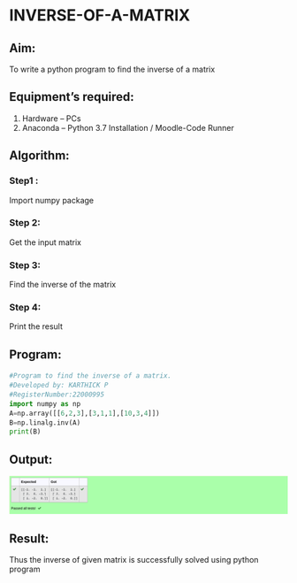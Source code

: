 # INVERSE-OF-A-MATRIX
## Aim:
To write a python program to find the inverse of a matrix
## Equipment’s required:
1. 	Hardware – PCs
2. 	Anaconda – Python 3.7 Installation / Moodle-Code Runner
## Algorithm:
### Step1 : 
Import numpy package
### Step 2: 
Get the input matrix
### Step 3: 
Find the inverse of the matrix
### Step 4: 
Print the result

## Program:
```python
#Program to find the inverse of a matrix.
#Developed by: KARTHICK P
#RegisterNumber:22000995
import numpy as np
A=np.array([[6,2,3],[3,1,1],[10,3,4]])
B=np.linalg.inv(A)
print(B)
```
## Output:
![output](./Screenshot%202022-12-31%20at%2020-50-10%20Exp%2003%20CR%20Inverse%20of%20a%20matrix%20Attempt%20review.png)
## Result:
Thus the inverse of given matrix is successfully solved using python program

